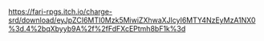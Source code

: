https://fari-rpgs.itch.io/charge-srd/download/eyJpZCI6MTI0Mzk5MiwiZXhwaXJlcyI6MTY4NzEyMzA1NX0%3d.4%2bqXbyyb9A%2f%2fFdFXcEPtmh8bF1k%3d